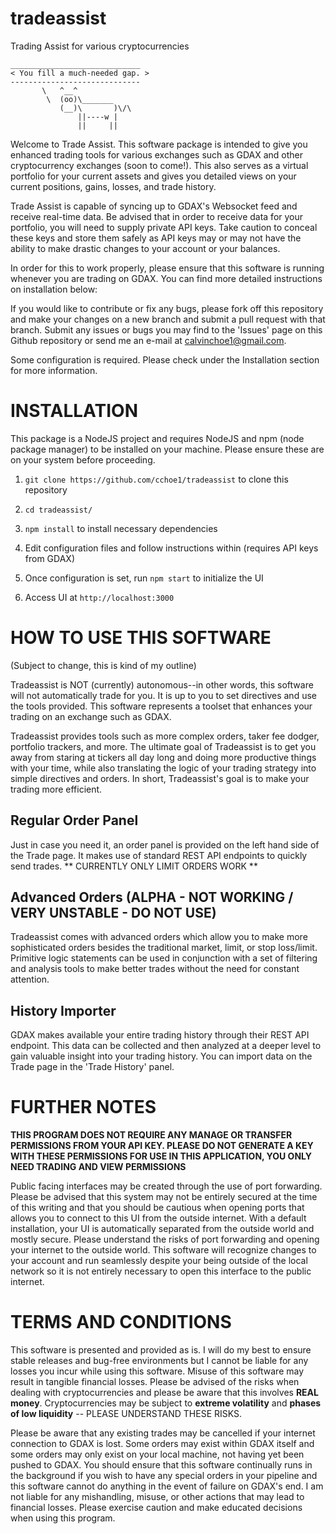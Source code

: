 # tradeassist
Trading Assist for various cryptocurrencies

 ```
 _____________________________
< You fill a much-needed gap. >
 -----------------------------
        \   ^__^
         \  (oo)\_______
            (__)\       )\/\
                ||----w |
                ||     ||                
```

Welcome to Trade Assist.  This software package is intended to give you enhanced trading tools for various exchanges such as GDAX and other cryptocurrency exchanges (soon to come!).  This also serves as a virtual portfolio for your current assets and gives you detailed views on your current positions, gains, losses, and trade history.  

Trade Assist is capable of syncing up to GDAX's Websocket feed and receive real-time data.  Be advised that in order to receive data for your portfolio, you will need to supply private API keys.  Take caution to conceal these keys and store them safely as API keys may or may not have the ability to make drastic changes to your account or your balances.

In order for this to work properly, please ensure that this software is running whenever you are trading on GDAX.  You can find more detailed instructions on installation below:

If you would like to contribute or fix any bugs, please fork off this repository and make your changes on a new branch and submit a pull request with that branch.  Submit any issues or bugs you may find to the 'Issues' page on this Github repository or send me an e-mail at calvinchoe1@gmail.com.

Some configuration is required.  Please check under the Installation section for more information.

# INSTALLATION

This package is a NodeJS project and requires NodeJS and npm (node package manager) to be installed on your machine.  Please ensure these are on your system before proceeding.

1.  `git clone https://github.com/cchoe1/tradeassist` to clone this repository

2.  `cd tradeassist/`

3.  `npm install` to install necessary dependencies

4.  Edit configuration files and follow instructions within (requires API keys from GDAX)

5.  Once configuration is set, run `npm start` to initialize the UI

6.  Access UI at `http://localhost:3000`

# HOW TO USE THIS SOFTWARE

(Subject to change, this is kind of my outline)

Tradeassist is NOT (currently) autonomous--in other words, this software will not automatically trade for you.  It is up to you to set directives and use the tools provided.  This software represents a toolset that enhances your trading on an exchange such as GDAX.  

Tradeassist provides tools such as more complex orders, taker fee dodger, portfolio trackers, and more.  The ultimate goal of Tradeassist is to get you away from staring at tickers all day long and doing more productive things with your time, while also translating the logic of your trading strategy into simple directives and orders.  In short, Tradeassist's goal is to make your trading more efficient.

## Regular Order Panel

Just in case you need it, an order panel is provided on the left hand side of the Trade page.  It makes use of standard REST API endpoints to quickly send trades.  ** CURRENTLY ONLY LIMIT ORDERS WORK **

## Advanced Orders (ALPHA - NOT WORKING / VERY UNSTABLE - **DO NOT USE**)

Tradeassist comes with advanced orders which allow you to make more sophisticated orders besides the traditional market, limit, or stop loss/limit.  Primitive logic statements can be used in conjunction with a set of filtering and analysis tools to make better trades without the need for constant attention.  

## History Importer

GDAX makes available your entire trading history through their REST API endpoint.  This data can be collected and then analyzed at a deeper level to gain valuable insight into your trading history.  You can import data on the Trade page in the 'Trade History' panel.

# FURTHER NOTES

**THIS PROGRAM DOES NOT REQUIRE ANY MANAGE OR TRANSFER PERMISSIONS FROM YOUR API KEY.  PLEASE DO NOT GENERATE A KEY WITH THESE PERMISSIONS FOR USE IN THIS APPLICATION, YOU ONLY NEED TRADING AND VIEW PERMISSIONS**

Public facing interfaces may be created through the use of port forwarding.  Please be advised that this system may not be entirely secured at the time of this writing and that you should be cautious when opening ports that allows you to connect to this UI from the outside internet.  With a default installation, your UI is automatically separated from the outside world and mostly secure.  Please understand the risks of port forwarding and opening your internet to the outside world.  This software will recognize changes to your account and run seamlessly despite your being outside of the local network so it is not entirely necessary to open this interface to the public internet.

# TERMS AND CONDITIONS

This software is presented and provided as is.  I will do my best to ensure stable releases and bug-free environments but I cannot be liable for any losses you incur while using this software.  Misuse of this software may result in tangible financial losses.  Please be advised of the risks when dealing with cryptocurrencies and please be aware that this involves **REAL money**.  Cryptocurrencies may be subject to **extreme volatility** and **phases of low liquidity** -- PLEASE UNDERSTAND THESE RISKS.

Please be aware that any existing trades may be cancelled if your internet connection to GDAX is lost. Some orders may exist within GDAX itself and some orders may only exist on your local machine, not having yet been pushed to GDAX.  You should ensure that this software continually runs in the background if you wish to have any special orders in your pipeline and this software cannot do anything in the event of failure on GDAX's end.  I am not liable for any mishandling, misuse, or other actions that may lead to financial losses.  Please exercise caution and make educated decisions when using this program.